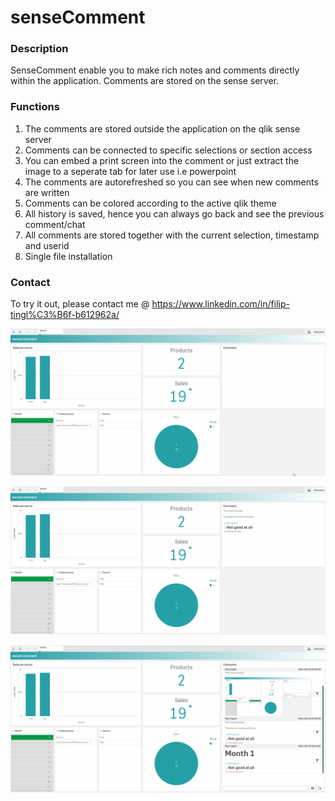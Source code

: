 # senseComment

### Description
SenseComment enable you to make rich notes and comments directly within the application.
Comments are stored on the sense server.

### Functions
1.  The comments are stored outside the application on the qlik sense server
2.  Comments can be connected to specific selections or section access
3.  You can embed a print screen into the comment or just extract the image to a seperate tab for later use i.e powerpoint
4.  The comments are autorefreshed so you can see when new comments are written
5.  Comments can be colored according to the active qlik theme
6.  All history is saved, hence you can always go back and see the previous comment/chat
7.  All comments are stored together with the current selection, timestamp and userid
8.  Single file installation
  
### Contact
To try it out, please contact me @ https://www.linkedin.com/in/filip-tingl%C3%B6f-b612962a/

![](example_comment.gif)

![](example_fieldComment.gif)

![](example_Chat.gif)
